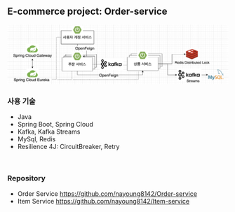 ## E-commerce project: Order-service

![](/_img/e_commerce_240208.png)
<br>

### 사용 기술

- Java
- Spring Boot, Spring Cloud
- Kafka, Kafka Streams
- MySql, Redis
- Resilience 4J: CircuitBreaker, Retry
<br>

### Repository

- Order Service https://github.com/nayoung8142/Order-service
- Item Service https://github.com/nayoung8142/Item-service